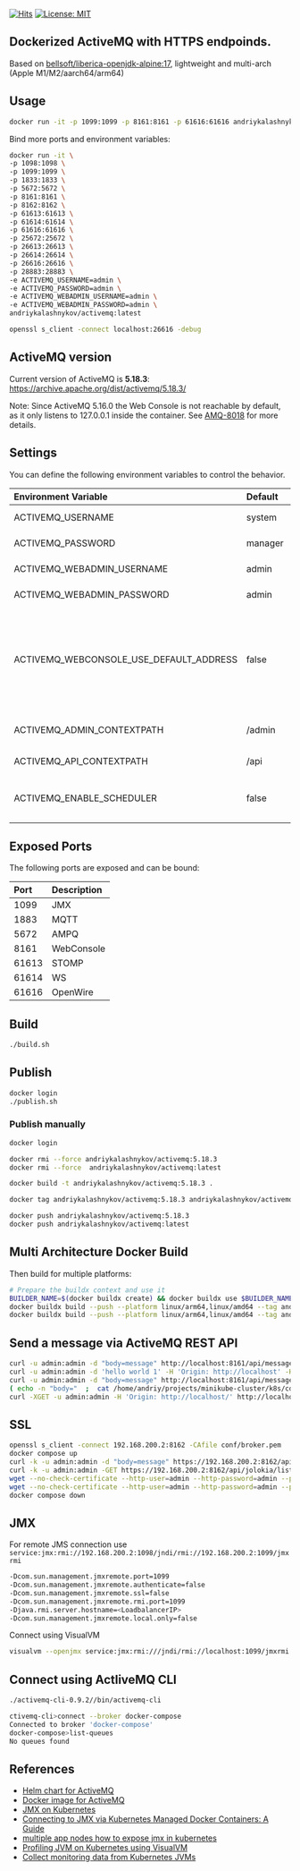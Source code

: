 [![Hits](https://hits.seeyoufarm.com/api/count/incr/badge.svg?url=https%3A%2F%2Fgithub.com%2FAndriyKalashnykov%2Factivemq&count_bg=%2379C83D&title_bg=%23555555&icon=&icon_color=%23E7E7E7&title=hits&edge_flat=false)](https://hits.seeyoufarm.com)
[![License: MIT](https://img.shields.io/badge/License-MIT-yellow.svg)](https://opensource.org/licenses/MIT)
## Dockerized ActiveMQ with HTTPS endpoinds.

Based on [bellsoft/liberica-openjdk-alpine:17](https://hub.docker.com/r/bellsoft/liberica-openjdk-alpine), lightweight and multi-arch (Apple M1/M2/aarch64/arm64)

## Usage

```bash
docker run -it -p 1099:1099 -p 8161:8161 -p 61616:61616 andriykalashnykov/activemq:latest
```

Bind more ports and environment variables:

```bash
docker run -it \
-p 1098:1098 \
-p 1099:1099 \
-p 1833:1833 \
-p 5672:5672 \
-p 8161:8161 \
-p 8162:8162 \
-p 61613:61613 \
-p 61614:61614 \
-p 61616:61616 \
-p 25672:25672 \
-p 26613:26613 \
-p 26614:26614 \
-p 26616:26616 \
-p 28883:28883 \
-e ACTIVEMQ_USERNAME=admin \
-e ACTIVEMQ_PASSWORD=admin \
-e ACTIVEMQ_WEBADMIN_USERNAME=admin \
-e ACTIVEMQ_WEBADMIN_PASSWORD=admin \
andriykalashnykov/activemq:latest

openssl s_client -connect localhost:26616 -debug
```

## ActiveMQ version

Current version of ActiveMQ is **5.18.3**: https://archive.apache.org/dist/activemq/5.18.3/

Note: Since ActiveMQ 5.16.0 the Web Console is not reachable by default, as it only listens to 127.0.0.1 inside the container. See [AMQ-8018](https://issues.apache.org/jira/browse/AMQ-8018) for more details.

## Settings

You can define the following environment variables to control the behavior. 

| Environment Variable                    | Default | Description                                                                                                                                                                   |
|:----------------------------------------|:--------|:------------------------------------------------------------------------------------------------------------------------------------------------------------------------------|
| ACTIVEMQ_USERNAME                       | system  | [Security](https://activemq.apache.org/security) (credentials.properties)                                                                                                     |
| ACTIVEMQ_PASSWORD                       | manager | [Security](https://activemq.apache.org/security) (credentials.properties)                                                                                                     |
| ACTIVEMQ_WEBADMIN_USERNAME              | admin   | [WebConsole](https://activemq.apache.org/security) (jetty-realm.properties)                                                                                                   |
| ACTIVEMQ_WEBADMIN_PASSWORD              | admin   | [WebConsole](https://activemq.apache.org/security) (jetty-realm.properties)                                                                                                   |
| ACTIVEMQ_WEBCONSOLE_USE_DEFAULT_ADDRESS | false   | Set default behavior of ActiveMQ Jetty listen address (127.0.0.1). By default, WebConsole listens on all addresses (0.0.0.0), so you can reach/map the WebConsole port (8161) |
| ACTIVEMQ_ADMIN_CONTEXTPATH              | /admin  | [WebConsole](https://github.com/apache/activemq/blob/main/assembly/src/release/conf/jetty.xml) Set contextPath of WebConsole (jetty.xml)                                      |
| ACTIVEMQ_API_CONTEXTPATH                | /api    | [API](https://github.com/apache/activemq/blob/main/assembly/src/release/conf/jetty.xml) Set contextPath of API (jetty.xml)                                                    |
| ACTIVEMQ_ENABLE_SCHEDULER               | false   | Enable the scheduler by setting `schedulerSupport` to `true` in `activemq.xml`|


## Exposed Ports

The following ports are exposed and can be bound:

| Port  | Description |
|:------|:------------|
| 1099  | JMX         |
| 1883  | MQTT        |
| 5672  | AMPQ        |
| 8161  | WebConsole  |
| 61613 | STOMP       |
| 61614 | WS          |
| 61616 | OpenWire    |

## Build

```bash
./build.sh
```

## Publish


```bash
docker login
./publish.sh
```


### Publish manually

```bash
docker login

docker rmi --force andriykalashnykov/activemq:5.18.3
docker rmi --force  andriykalashnykov/activemq:latest

docker build -t andriykalashnykov/activemq:5.18.3 .

docker tag andriykalashnykov/activemq:5.18.3 andriykalashnykov/activemq:latest

docker push andriykalashnykov/activemq:5.18.3
docker push andriykalashnykov/activemq:latest
```

## Multi Architecture Docker Build

Then build for multiple platforms:

```bash
# Prepare the buildx context and use it
BUILDER_NAME=$(docker buildx create) && docker buildx use $BUILDER_NAME
docker buildx build --push --platform linux/arm64,linux/amd64 --tag andriykalashnykov/activemq:5.18.3 .
docker buildx build --push --platform linux/arm64,linux/amd64 --tag andriykalashnykov/activemq:latest .
```

## Send a message via ActiveMQ REST API

```bash
curl -u admin:admin -d "body=message" http://localhost:8161/api/message/TEST?type=queue -H 'Origin: http://http://localhost/'
curl -u admin:admin -d 'hello world 1' -H 'Origin: http://localhost' -H 'Content-Type: text/plain' -XPOST 'http://localhost:8161/api/message?destination=queue://empi-Master-persistence'
curl -u admin:admin -d "body=message" http://localhost:8161/api/message/empi-Master-persistence?type=queue -H 'Origin: http://localhost'
( echo -n "body="  ;  cat /home/andriy/projects/minikube-cluster/k8s/cdr/assets/rec.json ) | curl -H 'Origin: http://localhost' --data-binary '@-' -d 'customProperty=value' 'http://admin:admin@192.168.200.2:8161/api/message/q1?type=queue'
curl -XGET -u admin:admin -H 'Origin: http://localhost/' http://localhost:8161/api/jolokia/list
```

## SSL

```bash
openssl s_client -connect 192.168.200.2:8162 -CAfile conf/broker.pem
docker compose up
curl -k -u admin:admin -d "body=message" https://192.168.200.2:8162/api/message/TEST?type=queue --pass '' --cert conf/broker.pem
curl -k -u admin:admin -GET https://192.168.200.2:8162/api/jolokia/list --pass '' --cert conf/broker.pem
wget --no-check-certificate --http-user=admin --http-password=admin --post-data="body=test" https://192.168.200.2:8162/api/message/TEST?type=queue --ca-certificate=conf/broker.pem -O /dev/null -o /dev/null
wget --no-check-certificate --http-user=admin --http-password=admin --post-data="body=test" https://192.168.200.2:8162/api/jolokia/list --ca-certificate=conf/broker.pem -O /dev/null -o /dev/null
docker compose down
```

## JMX

For remote JMS connection use `service:jmx:rmi://192.168.200.2:1098/jndi/rmi://192.168.200.2:1099/jmxrmi`

```bash
-Dcom.sun.management.jmxremote.port=1099
-Dcom.sun.management.jmxremote.authenticate=false
-Dcom.sun.management.jmxremote.ssl=false
-Dcom.sun.management.jmxremote.rmi.port=1099
-Djava.rmi.server.hostname=<LoadbalancerIP>
-Dcom.sun.management.jmxremote.local.only=false
```

Connect using VisualVM

```bash
visualvm --openjmx service:jmx:rmi:///jndi/rmi://localhost:1099/jmxrmi
```


## Connect using ActliveMQ CLI

```bash
./activemq-cli-0.9.2//bin/activemq-cli

ctivemq-cli>connect --broker docker-compose
Connected to broker 'docker-compose'
docker-compose>list-queues 
No queues found
```

## References

* [Helm chart for ActiveMQ](https://github.com/disaster37/activemq-kube/blob/master/deploy/helm/activemq/templates/statefullset.yaml)
* [Docker image for ActiveMQ](https://github.com/disaster37/activemq/blob/master/assets/entrypoint/entrypoint/Init.py)
* [JMX on Kubernetes](https://blog.ramon-gordillo.dev/2023/10/jmx-on-kubernetes/)
* [Connecting to JMX via Kubernetes Managed Docker Containers: A Guide](https://copyprogramming.com/howto/how-can-i-connect-to-jmx-through-kubernetes-managed-docker-containers)
* [multiple app nodes how to expose jmx in kubernetes](https://devpress.csdn.net/k8s/62fd66e07e66823466192202.html)
* [Profiling JVM on Kubernetes using VisualVM](https://gist.github.com/anderson-custodio/2345a6248355063d02da948c5c9ee480)
* [Collect monitoring data from Kubernetes JVMs](https://www.alibabacloud.com/help/en/sls/user-guide/collect-monitoring-data-from-kubernetes-jvms)
